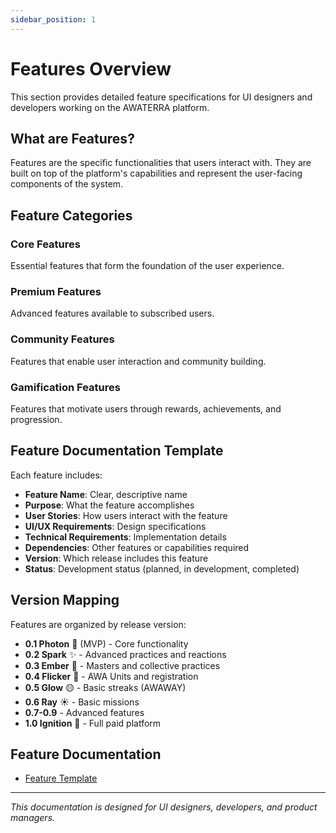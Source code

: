 ```yaml
---
sidebar_position: 1
---
```


# Features Overview

This section provides detailed feature specifications for UI designers and developers working on the AWATERRA platform.

## What are Features?

Features are the specific functionalities that users interact with. They are built on top of the platform's capabilities and represent the user-facing components of the system.

## Feature Categories

### Core Features
Essential features that form the foundation of the user experience.

### Premium Features
Advanced features available to subscribed users.

### Community Features
Features that enable user interaction and community building.

### Gamification Features
Features that motivate users through rewards, achievements, and progression.

## Feature Documentation Template

Each feature includes:

- **Feature Name**: Clear, descriptive name
- **Purpose**: What the feature accomplishes
- **User Stories**: How users interact with the feature
- **UI/UX Requirements**: Design specifications
- **Technical Requirements**: Implementation details
- **Dependencies**: Other features or capabilities required
- **Version**: Which release includes this feature
- **Status**: Development status (planned, in development, completed)

## Version Mapping

Features are organized by release version:

- **0.1 Photon** 🔹 (MVP) - Core functionality
- **0.2 Spark** ✨ - Advanced practices and reactions
- **0.3 Ember** 🧡 - Masters and collective practices
- **0.4 Flicker** 💛 - AWA Units and registration
- **0.5 Glow** 🟡 - Basic streaks (AWAWAY)
- **0.6 Ray** ☀️ - Basic missions
- **0.7-0.9** - Advanced features
- **1.0 Ignition** 🚀 - Full paid platform

## Feature Documentation

- [Feature Template](/docs/features/template)

---

*This documentation is designed for UI designers, developers, and product managers.*
